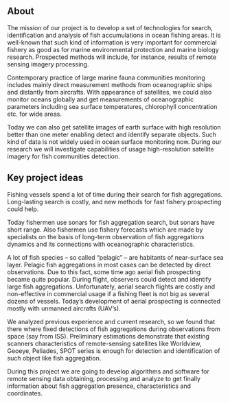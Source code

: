 ## About

The mission of our project is to develop a set of technologies for search, identification and analysis of fish accumulations in ocean fishing areas. It is well-known that such kind of information is very important for commercial fishery as good as for marine environmental protection and marine biology research. Prospected methods will include, for instance, results of remote sensing imagery processing.

Contemporary practice of large marine fauna communities monitoring includes mainly direct measurement methods from oceanographic ships and distantly from aircrafts. With appearance of satellites, we could also monitor oceans globally and get measurements of oceanographic parameters including sea surface temperatures, chlorophyll concentration etc. for wide areas.

Today we can also get satellite images of earth surface with high resolution better than one meter enabling detect and identify separate objects. Such kind of data is not widely used in ocean surface monitoring now. During our research we will investigate capabilities of usage high-resolution satellite imagery for fish communities detection.

## Key project ideas

Fishing vessels spend a lot of time during their search for fish aggregations. Long-lasting search is costly, and new methods for fast fishery prospecting could help.

Today fishermen use sonars for fish aggregation search, but sonars have short range. Also fishermen use fishery forecasts which are made by specialists on the basis of long-term observation of fish aggregations dynamics and its connections with oceanographic characteristics.

A lot of fish species – so called “pelagic” – are habitants of near-surface sea layer. Pelagic fish aggregations in most cases can be detected by direct observations. Due to this fact, some time ago aerial fish prospecting became quite popular. During flight, observers could detect and identify large fish aggregations. Unfortunately, aerial search flights are costly and non-effective in commercial usage if a fishing fleet is not big as several dozens of vessels. Today’s development of aerial prospecting is connected mostly with unmanned aircrafts (UAV’s).

We analyzed previous experience and current research, so we found that there where fixed detections of fish aggregations during observations from space (say from ISS). Preliminary estimations demonstrate that existing scanners characteristics of remote-sensing satellites like Worldview, Geoeye, Peliades, SPOT series is enough for detection and identification of such object like fish aggregation.

During this project we are going to develop algorithms and software for remote sensing data obtaining, processing and analyze to get finally information about fish aggregation presence, characteristics and coordinates.
